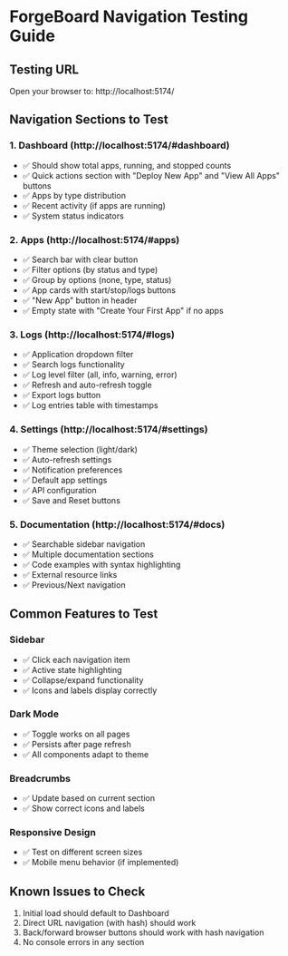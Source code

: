 # ForgeBoard Navigation Testing Guide

## Testing URL
Open your browser to: http://localhost:5174/

## Navigation Sections to Test

### 1. Dashboard (http://localhost:5174/#dashboard)
- ✅ Should show total apps, running, and stopped counts
- ✅ Quick actions section with "Deploy New App" and "View All Apps" buttons
- ✅ Apps by type distribution
- ✅ Recent activity (if apps are running)
- ✅ System status indicators

### 2. Apps (http://localhost:5174/#apps)
- ✅ Search bar with clear button
- ✅ Filter options (by status and type)
- ✅ Group by options (none, type, status)
- ✅ App cards with start/stop/logs buttons
- ✅ "New App" button in header
- ✅ Empty state with "Create Your First App" if no apps

### 3. Logs (http://localhost:5174/#logs)
- ✅ Application dropdown filter
- ✅ Search logs functionality
- ✅ Log level filter (all, info, warning, error)
- ✅ Refresh and auto-refresh toggle
- ✅ Export logs button
- ✅ Log entries table with timestamps

### 4. Settings (http://localhost:5174/#settings)
- ✅ Theme selection (light/dark)
- ✅ Auto-refresh settings
- ✅ Notification preferences
- ✅ Default app settings
- ✅ API configuration
- ✅ Save and Reset buttons

### 5. Documentation (http://localhost:5174/#docs)
- ✅ Searchable sidebar navigation
- ✅ Multiple documentation sections
- ✅ Code examples with syntax highlighting
- ✅ External resource links
- ✅ Previous/Next navigation

## Common Features to Test

### Sidebar
- ✅ Click each navigation item
- ✅ Active state highlighting
- ✅ Collapse/expand functionality
- ✅ Icons and labels display correctly

### Dark Mode
- ✅ Toggle works on all pages
- ✅ Persists after page refresh
- ✅ All components adapt to theme

### Breadcrumbs
- ✅ Update based on current section
- ✅ Show correct icons and labels

### Responsive Design
- ✅ Test on different screen sizes
- ✅ Mobile menu behavior (if implemented)

## Known Issues to Check
1. Initial load should default to Dashboard
2. Direct URL navigation (with hash) should work
3. Back/forward browser buttons should work with hash navigation
4. No console errors in any section